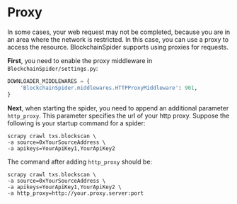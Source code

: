 # Proxy

In some cases, your web request may not be completed, because you are in an area where the network is restricted.
In this case, you can use a proxy to access the resource.
BlockchainSpider supports using proxies for requests.

**First**, you need to enable the proxy middleware in `BlockchainSpider/settings.py`:
```python
DOWNLOADER_MIDDLEWARES = {
    'BlockchainSpider.middlewares.HTTPProxyMiddleware': 901,
}
```

**Next**, when starting the spider, you need to append an additional parameter `http_proxy`.
This parameter specifies the url of your http proxy.
Suppose the following is your startup command for a spider:
```shell
scrapy crawl txs.blockscan \ 
-a source=0xYourSourceAddress \
-a apikeys=YourApiKey1,YourApiKey2
```
The command after adding `http_proxy` should be:
```shell
scrapy crawl txs.blockscan \ 
-a source=0xYourSourceAddress \
-a apikeys=YourApiKey1,YourApiKey2 \
-a http_proxy=http://your.proxy.server:port
```